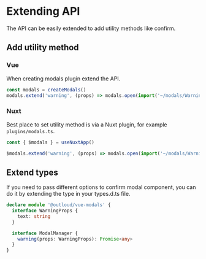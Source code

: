 # Extending API
The API can be easily extended to add utility methods like confirm.

## Add utility method

### Vue
When creating modals plugin extend the API.

```ts
const modals = createModals()
modals.extend('warning', (props) => modals.open(import('~/modals/Warning'), { props }))
```

### Nuxt
Best place to set utility method is via a Nuxt plugin, for example `plugins/modals.ts`.

```ts
const { $modals } = useNuxtApp()

$modals.extend('warning', (props) => modals.open(import('~/modals/Warning'), { props }))
```

## Extend types
If you need to pass different options to confirm modal component, you can do it by extending the type in your types.d.ts file.

```ts
declare module '@outloud/vue-modals' {
  interface WarningProps {
    text: string
  }

  interface ModalManager {
    warning(props: WarningProps): Promise<any>
  }
}
```
